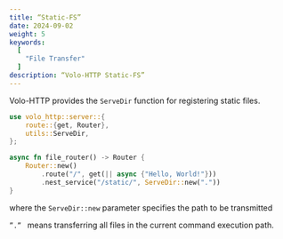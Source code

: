 ```yaml
---
title: “Static-FS”
date: 2024-09-02
weight: 5
keywords:
  [
    "File Transfer"
  ]
description: “Volo-HTTP Static-FS”
---
```


Volo-HTTP provides the `ServeDir` function for registering static files.

```rust
use volo_http::server::{
    route::{get, Router},
    utils::ServeDir,
};

async fn file_router() -> Router {
    Router::new()
        .route("/", get(|| async {"Hello, World!"}))
        .nest_service("/static/", ServeDir::new("."))
}
```

where the `ServeDir::new` parameter specifies the path to be transmitted

`”.” ` means transferring all files in the current command execution path.